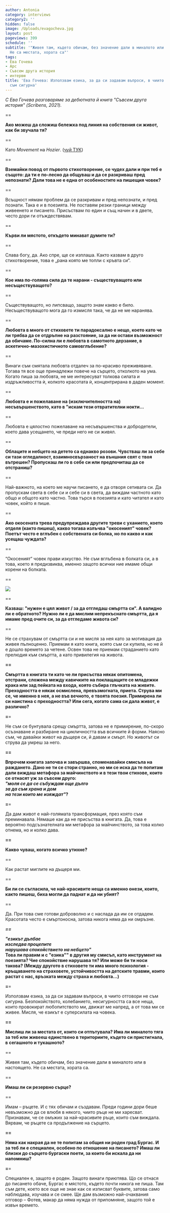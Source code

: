 ```yaml
---
author: Antonia
category: interviews
category2: ''
hidden: false
image: /Uploads/evagocheva.jpg
layout: post
pageviews: 399
schedule: ''
subtitle: '"Живея там, където обичам, без значение дали в миналото или в настоящето.
  Не са местата, хората са"'
tags:
- Ева Гочева
- Арс
- Съвсем друга история
- интервю
title: 'Ева Гочева: Използвам езика, за да си задавам въпроси, в чиито отговори не
  съм сигурна'
---
```


*С Ева Гочева разговаряме за дебютната й книга "Съвсем друга история" (Scribens, 2021).* 

\==

**Ако можеш да сложиш бележка под линия на собствения си живот, как би звучала тя?**

\==

Като *Movement* на *Hozier*. ([чуй ТУК](https://www.youtube.com/watch?v=OSye8OO5TkM))

\==

**Вземайки повод от първото стихотворение, се чудех дали и при теб е същото: да ти е по-лесно да общуваш и да се разкриваш пред непознати? Дали това не е една от особеностите на пишещия човек?**

\==

Всъщност нямам проблем да се разкривам и пред непознати, и пред познати. Така е и в поезията. Не поставям резки граници между живеенето и писането. Присъствам по един и същ начин и в двете, често дори ги отъждествявам.

\==

**Кърви ли мястото, откъдето минават думите ти?**

\==

Слава богу, да. Ако спре, ще се изплаша. Както казвам в друго стихотворение, това е „рана която ме топли с кръвта си“.

\==

**Кое има по-голяма сила да те нарани - съществуващото или несъществуващото?**

\==

Съществуващото, но липсващо, защото знам какво е било. Несъществуващото мога да го измисля така, че да не ме наранява.

\==

**Любовта в много от стиховете ти парадоксално е нещо, което като че ли трябва да се отдръпне на разстояние, за да ни остави възможност да обичаме. По-силна ли е любовта в самотното дерзание, в аскетично-мазохистичното самовглъбение?**

\==

Винаги съм смятала любовта отдалеч за по-красивo преживяване. Тогава тя все още принадлежи повече на сърцето, отколкото на ума. Когато пиша за любовта, не ме интересуват толкова силата и издръжливостта ѝ, колкото красотата ѝ, концентрирана в даден момент.

\==

**Любовта е и пожелаване на (изключителността на) несъвършенството, като в "искам тези отвратителни нокти...**

\==

Любовта е цялостно пожелаване на несъвършенства и добродетели, което дава усещането, че преди него не си живял.

\==

**Облаците и небцето на детето са еднакво розови. Чувстваш ли за себе си тази огледалност, взаимносвързаност на външния свят с твоя вътрешен? Пропускаш ли го в себе си или предпочиташ да се отстраниш?**

\==

Най-важното, на което ме научи писането, е да отворя сетивата си. Да пропускам света в себе си и себе си в света, да виждам частното като общо и общото като частно. Това търся в поезията и като читател и като човек, който я пише.

\==

**Ако окосената трева предупреждава другите треви с уханието, което отделя (както пишеш), какво тогава излъчва "окосеният" човек? Поетът често е вглъбен с собствената си болка, но по какво и как усещаш чуждата?**

\==

“Окосеният“ човек прави изкуство. Не съм вглъбена в болката си, а в това, което я предизвиква, именно защото всички ние имаме общи корени на болката.

\==

![](/Uploads/syvsemdrugaistoria.jpg)

\==

**Казваш: "нужен е цял живот / за да отгледаш смъртта си". А валидно ли е обратното? Нужно ли е да мислим непрекъснато смъртта, да я имаме пред очите си, за да отгледаме живота си?**

\==

Не се страхувам от смъртта си и не мисля за нея като за мотивация да живея пълноценно. Приемам я като книга, която съм си купила, но не й е дошло времето за четене. Освен това не приемам страданието като прелюдия към смъртта, а като привилегия на живота.

**\==**

**Смъртта в книгата ти като че ли присъства някак опитомена, отстрани, сложена между кавичките на поклащащите се младежки крака или зад пейката на входа, която събира глъчката на живите. Преходността е някак осмислена, превъзмогната, приета. Струва ми се, че именно в нея, а не във вечното, е твоята поезия. Примирена ли си наистина с преходността? Или сега, когато сама си дала живот, е различно?**

**\=**=

Не съм се бунтувала срещу смъртта, затова не е примирение, по-скоро осъзнаване и разбиране на цикличността във всичките й форми. Наясно съм, че давайки живот на дъщеря си, й давам и смърт. Но животът си струва да умреш за него.

**\==**

**Впрочем книгата започва и завършва, споменавайки смисъла на раждането. Дано не ти се стори странно, но ми се иска да те попитам дали виждаш метафора за майчинството и в тези твои стихове, които се отнасят уж за съвсем друго:**\
***"моля се да се събуждам още дълго***\
***за да съм храна и дом***\
***на тези които ме изяждат"*?**

**\=**=

Да дам живот е най-голямата трансформация, през която съм преминавала. Нямаше как да не присъства в книгата. Да, това е вероятно подсъзнателната ми метафора за майчинството, за това колко отнема, но и колко дава.

**\==**

**Какво чуваш, когато всичко утихне?**

\==

Как растат миглите на дъщеря ми.

\==

**Би ли се съгласила, че най-красивите неща са именно онези, които, както пишеш, биха могли да паднат и да ни убият?**

\==

Да. При това сме готови доброволно и с наслада да им се отдадем. Красотата често е смъртоносна, затова никога няма да ни омръзне.

***\==***

***"езикът дълбае***\
***изследва процепите***\
***нарушава спокойствието на небцето"***\
**Това ли правим и с "езика"" в другия му смисъл, като инструмент на поезията? Чие спокойствие нарушава тя? Или може би ти носи такова? (Между другото в стиховете ти има много психология - кръщаването на страховете, устойчивостта на детските травми, които растат с нас, връзката между страха и любовта...)**

**\=**=

Използвам езика, за да си задавам въпроси, в чиито отговори не съм сигурна. Безпокойството, колебанието, несигурността са все неща, които провокират любопитството ми, движат ме напред, а от това ми се живее. Мисля, че езикът е суперсилата на човека.

**\==**

**Мислиш ли за местата от, които си отпътувала? Има ли миналото тяга за теб или живееш единствено в териториите, където си пристигнала, в сегашното и тукашното?**

\==

Живея там, където обичам, без значение дали в миналото или в настоящето. Не са местата, хората са.

\==

**Имаш ли си резервно сърце?**

\==

Имам – ръцете. И с тях обичам и създавам. Преди години дори беше невъзможно да се влюбя в някого, чиито ръце не ми харесват. Признавам, че се омъжих за най-красивите ръце, които съм виждала. Вярвам, че ръцете са продължение на сърцето.

**\==**

**Няма как накрая да не те попитам за общия ни роден град Бургас. И за теб ли е специален, особено по отношение на писането? Имаш ли близки до сърцето бургаски поети, за които би искала да ни напомниш?**

**\=**=

Специален е, защото е роден. Защото винаги приютява. Що се отнася до писането обаче, Бургас е мястото, където почти никога не пиша. Там съм дете, което все още не знае как се изписват буквите, затова само наблюдава, изучава и се смее. Ще дам възможно най-очаквания отговор – Фотев, макар да няма нужда от припомняне, защото той е извън времето.
